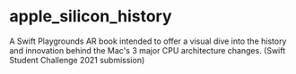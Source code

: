 # apple_silicon_history
A Swift Playgrounds AR book intended to offer a visual dive into the history and innovation behind the Mac's 3 major CPU architecture changes. (Swift Student Challenge 2021 submission)
